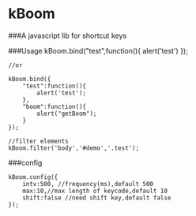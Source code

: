 # kBoom
###A javascript lib for shortcut keys




###Usage
    kBoom.bind("test",function(){
    	alert('test')
    });
    
    //or
    
    kBoom.bind({
    	"test":function(){
    		alert('test');
    	},
    	"boom":function(){
    		alert("getBoom");
    	}
    });
    
    //filter elements
    kBoom.filter('body','#demo','.test');


###config

    kBoom.config({
    	intv:500, //frequency(ms),default 500
    	max:10,//max length of keycode,default 10
    	shift:false //need shift key,default false
    });

